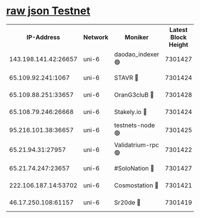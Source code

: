 [raw json Testnet](https://rpc-check.junot.stavr.tech/junot/rpc-junot-result.json)
=


<table><tr><th>IP-Address</th><th>Network</th><th>Moniker</th><th>Latest Block Height</th><th>Earliest Block Height</th><th>Catching Up</th><th>Tx Index</th><th>Voting Power</th><th>Scan Time</th></tr><tr><td>143.198.141.42:26657</td><td>uni-6</td><td>daodao_indexer 🟢</td><td>7301427</td><td>1</td><td>False</td><td>off</td><td>0</td><td>2024-01-23T08:06:40.360241319UTC</td></tr><tr><td>65.109.92.241:1067</td><td>uni-6</td><td>STAVR 🔴</td><td>7301424</td><td>1138541</td><td>False</td><td>on</td><td>6053</td><td>2024-01-23T08:06:32.225754332UTC</td></tr><tr><td>65.109.88.251:33657</td><td>uni-6</td><td>OranG3cluB 🔴</td><td>7301428</td><td>1138541</td><td>False</td><td>on</td><td>11</td><td>2024-01-23T08:06:44.789434839UTC</td></tr><tr><td>65.108.79.246:26668</td><td>uni-6</td><td>Stakely.io 🔴</td><td>7301424</td><td>1570872</td><td>False</td><td>on</td><td>1622293</td><td>2024-01-23T08:06:32.597150634UTC</td></tr><tr><td>95.216.101.38:36657</td><td>uni-6</td><td>testnets-node 🟢</td><td>7301425</td><td>1615130</td><td>False</td><td>on</td><td>0</td><td>2024-01-23T08:06:34.973997210UTC</td></tr><tr><td>65.21.94.31:27957</td><td>uni-6</td><td>Validatrium-rpc 🟢</td><td>7301422</td><td>2943363</td><td>False</td><td>on</td><td>0</td><td>2024-01-23T08:06:27.678698782UTC</td></tr><tr><td>65.21.74.247:23657</td><td>uni-6</td><td>#SoloNation 🔴</td><td>7301427</td><td>5208001</td><td>False</td><td>on</td><td>112</td><td>2024-01-23T08:06:39.490916870UTC</td></tr><tr><td>222.106.187.14:53702</td><td>uni-6</td><td>Cosmostation 🔴</td><td>7301421</td><td>5344501</td><td>False</td><td>on</td><td>109003</td><td>2024-01-23T08:06:25.246020575UTC</td></tr><tr><td>46.17.250.108:61157</td><td>uni-6</td><td>Sr20de 🔴</td><td>7301419</td><td>6419777</td><td>False</td><td>on</td><td>37</td><td>2024-01-23T08:06:19.806067882UTC</td></tr></table>